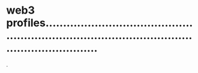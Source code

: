 # web3 profiles.........................................................................................................................
.
